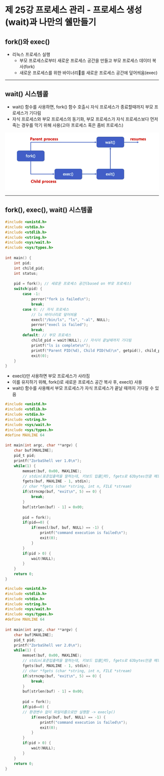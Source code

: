 # 제 25강 프로세스 관리 - 프로세스 생성(wait)과 나만의 쉘만들기
## fork()와 exec()
- 리눅스 프로세스 실행 
  - 부모 프로세스로부터 새로운 프로세스 공간을 만들고 부모 프로세스 데이터 복사(fork)
  - 새로운 프로세스를 위한 바이너리를 새로운 프로세스 공간에 덮어씌움(exec)

---
## wait() 시스템콜 
- wait() 함수를 사용하면, fork() 함수 호출시 자식 프로세스가 종료할때까지 부모 프로세스가 기다림 
- 자식 프로세스와 부모 프로세스의 동기화, 부모 프로세스가 자식 프로세스보다 먼저 죽는 경우를 막기 위해 사용(고아 프로세스 혹은 좀비 프로세스)

![wait systemcall](../img/wait_systemcall.png)

---
## fork(), exec(), wait() 시스템콜
```c
#include <unistd.h>
#include <stdio.h>
#include <stdlib.h>
#include <string.h>
#include <sys/wait.h>
#include <sys/types.h>

int main() {
    int pid;
    int child_pid;
    int status;

    pid = fork(); // 새로운 프로세스 공간(based on 부모 프로세스)
    switch(pid) {
        case -1: 
            perror("fork is failed\n");
            break;
        case 0: // 자식 프로세스
            // ls 바이너리로 덮어씌움
            execl("/bin/ls", "ls", "-al", NULL);
            perror("execl is failed");
            break;
        default: // 부모 프로세스
            child_pid = wait(NULL); // 자식이 끝날때까지 기다림
            printf("ls is complete\n");
            printf("Parent PID(%d), Child PID(%d)\n", getpid(), child_pid);
            exit(0);        
    }
}

```

- execl()만 사용하면 부모 프로세스가 사라짐
- 이를 유지하기 위해, fork()로 새로운 프로세스 공간 복사 후, execl() 사용 
- wait() 함수를 사용해서 부모 프로세스가 자식 프로세스가 끝날 때까지 기다릴 수 있음 

```c
#include <unistd.h>
#include <stdlib.h>
#include <stdio.h>
#include <string.h>
#include <sys/wait.h>
#include <sys/types.h>
#define MAXLINE 64

int main(int argc, char **argv) {
    char buf[MAXLINE];
    pid_t pid;
    printf("ZorbaShell ver 1.0\n");
    while(1) {
        memset(buf, 0x00, MAXLINE);
        // stdin(표준입출력을 말하는데, 키보드 입출력), fgets로 63bytes만큼 메모리를 가져오겠다는 뜻
		fgets(buf, MAXLINE - 1, stdin); 
        // char *fgets (char *string, int n, FILE *stream)
		if(strncmp(buf, "exit\n", 5) == 0) {
			break;
		}
		buf[strlen(buf) - 1] = 0x00;

		pid = fork(); 
		if(pid==0) {
			if(execl(buf, buf, NULL) == -1) {
				printf("command execution is failed\n");
				exit(0);	
			}
		}
		if(pid > 0) {
			wait(NULL);
		}
	}
	return 0;
}
```

```c
#include <unistd.h>
#include <stdlib.h>
#include <stdio.h>
#include <string.h>
#include <sys/wait.h>
#include <sys/types.h>
#define MAXLINE 64

int main(int argc, char **argv) {
    char buf[MAXLINE];
    pid_t pid;
    printf("ZorbaShell ver 2.0\n");
    while(1) {
        memset(buf, 0x00, MAXLINE);
        // stdin(표준입출력을 말하는데, 키보드 입출력), fgets로 63bytes만큼 메모리를 가져오겠다는 뜻
		fgets(buf, MAXLINE - 1, stdin); 
        // char *fgets (char *string, int n, FILE *stream)
		if(strncmp(buf, "exit\n", 5) == 0) {
			break;
		}
		buf[strlen(buf) - 1] = 0x00;

		pid = fork(); 
		if(pid==0) {
        // 환경변수 없이 파일이름으로만 실행함 -> execlp()   
			if(execlp(buf, buf, NULL) == -1) {
				printf("command execution is failed\n");
				exit(0);	
			}
		}
		if(pid > 0) {
			wait(NULL);
		}
	}
	return 0;
}
```